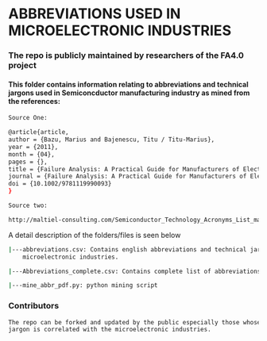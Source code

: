 # ABBREVIATIONS USED IN MICROELECTRONIC INDUSTRIES

### The repo is publicly maintained by researchers of the FA4.0 project
#### This folder contains information relating to abbreviations and technical jargons used in Semiconcductor manufacturing industry as mined from the references:

```bash
Source One:
```

```bash
@article{article,
author = {Bazu, Marius and Bajenescu, Titu / Titu-Marius},
year = {2011},
month = {04},
pages = {},
title = {Failure Analysis: A Practical Guide for Manufacturers of Electronic Components and Systems},
journal = {Failure Analysis: A Practical Guide for Manufacturers of Electronic Components and Systems},
doi = {10.1002/9781119990093}
}
```

```bash
Source two:
```

```bash
http://maltiel-consulting.com/Semiconductor_Technology_Acronyms_List_maltiel_consulting.htm#B
```


A detail description of the folders/files is seen below

```bash
|---abbreviations.csv: Contains english abbreviations and technical jargons used in the 
    microelectronic industries.

|---Abbreviations_complete.csv: Contains complete list of abbreviations

|---mine_abbr_pdf.py: python mining script

```

### Contributors
```bash
The repo can be forked and updated by the public especially those whose domain 
jargon is correlated with the microelectronic industries.
	
```

